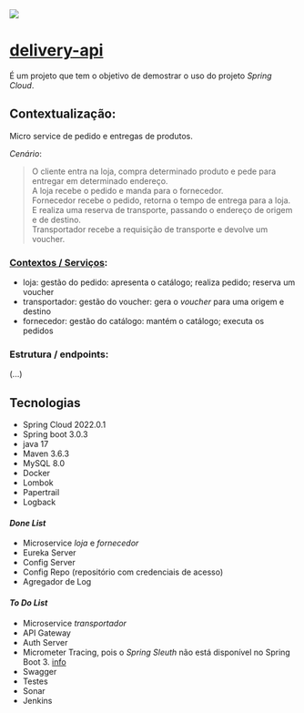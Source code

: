 <img src="http://img.shields.io/static/v1?label=STATUS&message=EM%20DESENVOLVIMENTO&color=RED&style=for-the-badge"/>

# [delivery-api](https://github.com/delivery-api)
É um projeto que tem o objetivo de demostrar o uso do projeto *Spring Cloud*.

## Contextualização:
Micro service de pedido e entregas de produtos. 

*Cenário*: 
> O cliente entra na loja, compra determinado produto e pede para entregar em determinado endereço.<br/>
> A loja recebe o pedido e manda para o fornecedor.<br/>
> Fornecedor recebe o pedido, retorna o tempo de entrega para a loja. E realiza uma reserva de transporte, passando o endereço de origem e de destino.<br/> 
> Transportador recebe a requisição de transporte e devolve um voucher.

### [Contextos / Serviços](https://github.com/orgs/delivery-api/repositories):
- loja: gestão do pedido: apresenta o catálogo; realiza pedido; reserva um voucher
- transportador: gestão do voucher: gera o *voucher* para uma origem e destino
- fornecedor: gestão do catálogo: mantém o catálogo; executa os pedidos

### Estrutura / endpoints:

(...)

## Tecnologias
- Spring Cloud 2022.0.1
- Spring boot 3.0.3
- java 17
- Maven 3.6.3
- MySQL 8.0
- Docker
- Lombok
- Papertrail
- Logback

#### *Done List*
- Microservice *loja* e *fornecedor*
- Eureka Server
- Config Server
- Config Repo (repositório com credenciais de acesso)
- Agregador de Log

#### *To Do List*
- Microservice *transportador*
- API Gateway
- Auth Server
- Micrometer Tracing, pois o *Spring Sleuth* não está disponível no Spring Boot 3. [info](https://docs.spring.io/spring-cloud-sleuth/docs/current/reference/html/README.html)
- Swagger
- Testes
- Sonar
- Jenkins







